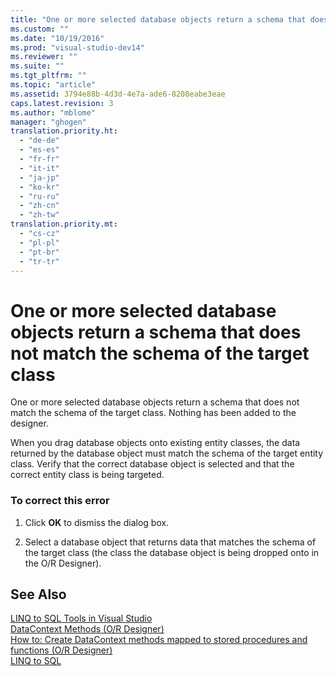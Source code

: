 ```yaml
---
title: "One or more selected database objects return a schema that does not match the schema of the target class | testtitle"
ms.custom: ""
ms.date: "10/19/2016"
ms.prod: "visual-studio-dev14"
ms.reviewer: ""
ms.suite: ""
ms.tgt_pltfrm: ""
ms.topic: "article"
ms.assetid: 3794e88b-4d3d-4e7a-ade6-8208eabe3eae
caps.latest.revision: 3
ms.author: "mblome"
manager: "ghogen"
translation.priority.ht: 
  - "de-de"
  - "es-es"
  - "fr-fr"
  - "it-it"
  - "ja-jp"
  - "ko-kr"
  - "ru-ru"
  - "zh-cn"
  - "zh-tw"
translation.priority.mt: 
  - "cs-cz"
  - "pl-pl"
  - "pt-br"
  - "tr-tr"
---
```

# One or more selected database objects return a schema that does not match the schema of the target class
One or more selected database objects return a schema that does not match the schema of the target class. Nothing has been added to the designer.  
  
 When you drag database objects onto existing entity classes, the data returned by the database object must match the schema of the target entity class. Verify that the correct database object is selected and that the correct entity class is being targeted.  
  
### To correct this error  
  
1.  Click **OK** to dismiss the dialog box.  
  
2.  Select a database object that returns data that matches the schema of the target class (the class the database object is being dropped onto in the O/R Designer).  
  
## See Also  
 [LINQ to SQL Tools in Visual Studio](../data-tools/linq-to-sql-tools-in-visual-studio2.md)   
 [DataContext Methods (O/R Designer)](../data-tools/datacontext-methods--o-r-designer-.md)   
 [How to: Create DataContext methods mapped to stored procedures and functions (O/R Designer)](../data-tools/e7ca32f1-50b3-48af-ad92-ceafd749296a.md)   
 [LINQ to SQL](../Topic/LINQ%20to%20SQL.md)